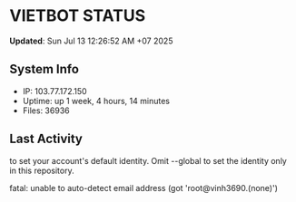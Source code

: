 # VIETBOT STATUS
**Updated**: Sun Jul 13 12:26:52 AM +07 2025

## System Info
- IP: 103.77.172.150
- Uptime: up 1 week, 4 hours, 14 minutes
- Files: 36936

## Last Activity

to set your account's default identity.
Omit --global to set the identity only in this repository.

fatal: unable to auto-detect email address (got 'root@vinh3690.(none)')
